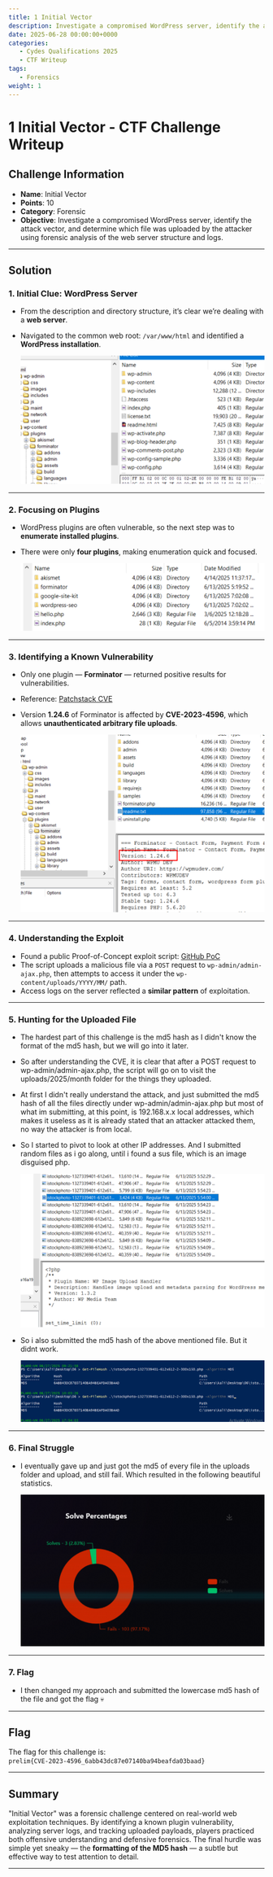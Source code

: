 ```yaml
---
title: 1 Initial Vector
description: Investigate a compromised WordPress server, identify the attack vector, and determine which file was uploaded by the attacker using forensic analysis of the web server structure and logs.
date: 2025-06-28 00:00:00+0000
categories:
   - Cydes Qualifications 2025
   - CTF Writeup
tags:
   - Forensics
weight: 1     
---
```

# 1 Initial Vector - CTF Challenge Writeup

## Challenge Information
- **Name**: Initial Vector  
- **Points**: 10  
- **Category**: Forensic  
- **Objective**: Investigate a compromised WordPress server, identify the attack vector, and determine which file was uploaded by the attacker using forensic analysis of the web server structure and logs.

---

## Solution

### 1. **Initial Clue: WordPress Server**
- From the description and directory structure, it’s clear we’re dealing with a **web server**.
- Navigated to the common web root: `/var/www/html` and identified a **WordPress installation**.



    ![Wordpress](wp.png)

---

### 2. **Focusing on Plugins**
- WordPress plugins are often vulnerable, so the next step was to **enumerate installed plugins**.
- There were only **four plugins**, making enumeration quick and focused.


    ![Four Plugins Only](<four plugins.png>)

---

### 3. **Identifying a Known Vulnerability**
- Only one plugin — **Forminator** — returned positive results for vulnerabilities.
- Reference: [Patchstack CVE](https://patchstack.com/database/wordpress/plugin/forminator/vulnerability/wordpress-forminator-plugin-1-24-6-unauthenticated-arbitrary-file-upload-vulnerability)  
- Version **1.24.6** of Forminator is affected by **CVE-2023-4596**, which allows **unauthenticated arbitrary file uploads**.



    ![Vulnerable Forminator](<vulnerable formiator.png>)

---

### 4. **Understanding the Exploit**
- Found a public Proof-of-Concept exploit script: [GitHub PoC](https://github.com/E1A/CVE-2023-4596/blob/main/exploit.py)
- The script uploads a malicious file via a `POST` request to `wp-admin/admin-ajax.php`, then attempts to access it under the `wp-content/uploads/YYYY/MM/` path.
- Access logs on the server reflected a **similar pattern** of exploitation.

---

### 5. **Hunting for the Uploaded File**
- The hardest part of this challenge is the md5 hash as I didn't know the format of the md5 hash, but we will go into it later. 
- So after understanding the CVE, it is clear that after a POST request to wp-admin/admin-ajax.php, the script will go on to visit the uploads/2025/month folder for the things they uploaded.
- At first I didn't really understand the attack, and just submitted the md5 hash of all the files directly under wp-admin/admin-ajax.php but most of what im submitting, at this point, is 192.168.x.x local addresses, which makes it useless as it is already stated that an attacker attacked them, no way the attacker is from local.
- So I started to pivot to look at other IP addresses. And I submitted random files as i go along, until i found a sus file, which is an image disguised php.


    ![Disguied PNG](<disguised png.png>)


- So i also submitted the md5 hash of the above mentioned file. But it didnt work.


    ![Submit Hash](<submit hash.png>)

---

### 6. **Final Struggle**
- I eventually gave up and just got the md5 of every file in the uploads folder and upload, and still fail. Which resulted in the following beautiful statistics.


    ![Beautiful](beautiful.png)

---

### 7. **Flag**
- I then changed my approach and submitted the lowercase md5 hash of the file and got the flag 💀

---

## Flag
The flag for this challenge is:  
`prelim{CVE-2023-4596_6abb43dc87e07140ba94beafda03baad}`

---

## Summary
"Initial Vector" was a forensic challenge centered on real-world web exploitation techniques. By identifying a known plugin vulnerability, analyzing server logs, and tracking uploaded payloads, players practiced both offensive understanding and defensive forensics. The final hurdle was simple yet sneaky — the **formatting of the MD5 hash** — a subtle but effective way to test attention to detail.

---
